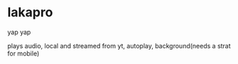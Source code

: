 # Iakapro
yap yap

plays audio, local and streamed from yt, autoplay, background(needs a strat for mobile)
